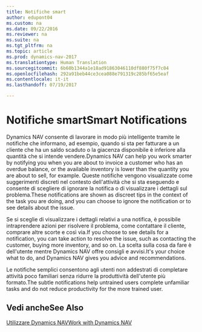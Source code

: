 ```yaml
---
title: Notifiche smart
author: edupont04
ms.custom: na
ms.date: 09/22/2016
ms.reviewer: na
ms.suite: na
ms.tgt_pltfrm: na
ms.topic: article
ms.prod: dynamics-nav-2017
ms.translationtype: Human Translation
ms.sourcegitcommit: 6b60b1344a1e18ad91863046110df880f75f7c04
ms.openlocfilehash: 292a91beb44ce3cea088e791319c285bf65e5eaf
ms.contentlocale: it-it
ms.lasthandoff: 07/19/2017

---
```


# <a name="smart-notifications"></a><span data-ttu-id="bb2b6-102">Notifiche smart</span><span class="sxs-lookup"><span data-stu-id="bb2b6-102">Smart Notifications</span></span>
<span data-ttu-id="bb2b6-103">Dynamics NAV consente di lavorare in modo più intelligente tramite le notifiche che informano, ad esempio, quando si sta per fatturare a un cliente che ha un saldo scaduto o la giacenza disponibile è inferiore alla quantità che si intende vendere.</span><span class="sxs-lookup"><span data-stu-id="bb2b6-103">Dynamics NAV can help you work smarter by notifying you when you are about to invoice a customer who has an overdue balance, or the available inventory is lower than the quantity you are about to sell, for example.</span></span> <span data-ttu-id="bb2b6-104">Queste notifiche vengono visualizzate come suggerimenti discreti nel contesto dell'attività che si sta eseguendo e consente di scegliere di ignorare la notifica o di visualizzare i dettagli sul problema.</span><span class="sxs-lookup"><span data-stu-id="bb2b6-104">These notifications are shown as discreet tips in the context of the task you are doing, and you can choose to ignore the notification or to see details about the issue.</span></span>  

<span data-ttu-id="bb2b6-105">Se si sceglie di visualizzare i dettagli relativi a una notifica, è possibile intraprendere azioni per risolvere il problema, come contattare il cliente, comprare altre scorte e così via.</span><span class="sxs-lookup"><span data-stu-id="bb2b6-105">If you choose to see details for a notification, you can take action to resolve the issue, such as contacting the customer, buying more inventory, and so on.</span></span> <span data-ttu-id="bb2b6-106">La scelta sulla cosa da fare è dell'utente mentre Dynamics NAV offre consigli e avvisi.</span><span class="sxs-lookup"><span data-stu-id="bb2b6-106">It's your choice what to do, and Dynamics NAV gives you advice and recommendations.</span></span>  

<span data-ttu-id="bb2b6-107">Le notifiche semplici consentono agli utenti non addestrati di completare attività poco familiari senza ridurre la produttività dell'utente più formato.</span><span class="sxs-lookup"><span data-stu-id="bb2b6-107">The subtle notifications help untrained users complete unfamiliar tasks and do not reduce productivity for the more trained user.</span></span>

## <a name="see-also"></a><span data-ttu-id="bb2b6-108">Vedi anche</span><span class="sxs-lookup"><span data-stu-id="bb2b6-108">See Also</span></span>
[<span data-ttu-id="bb2b6-109">Utilizzare Dynamics NAV</span><span class="sxs-lookup"><span data-stu-id="bb2b6-109">Work with Dynamics NAV</span></span>](ui-work-product.md)

